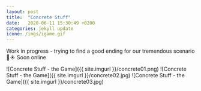 ```yaml
---
layout: post
title:  "Concrete Stuff"
date:   2020-06-11 15:30:49 +0200
categories: jekyll update
icone: /imgs/igame.gif
---
```

Work in progress - trying to find a good ending for our tremendous scenario 💪☀️
Soon online

![Concrete Stuff - the Game]({{ site.imgurl }}/concrete01.png)
![Concrete Stuff - the Game]({{ site.imgurl }}/concrete02.jpg)
![Concrete Stuff - the Game]({{ site.imgurl }}/concrete03.jpg)
